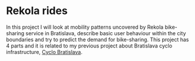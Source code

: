 # Rekola rides
In this project I will look at mobility patterns uncovered by Rekola bike-sharing service in Bratislava, describe basic user behaviour within the city boundaries and try to predict the demand for bike-sharing. This project has 4 parts and it is related to my previous project about Bratislava cyclo infrastructure,  [Cyclo Bratislava](https://matejker.github.io/cyklo-bratislava/#/).
